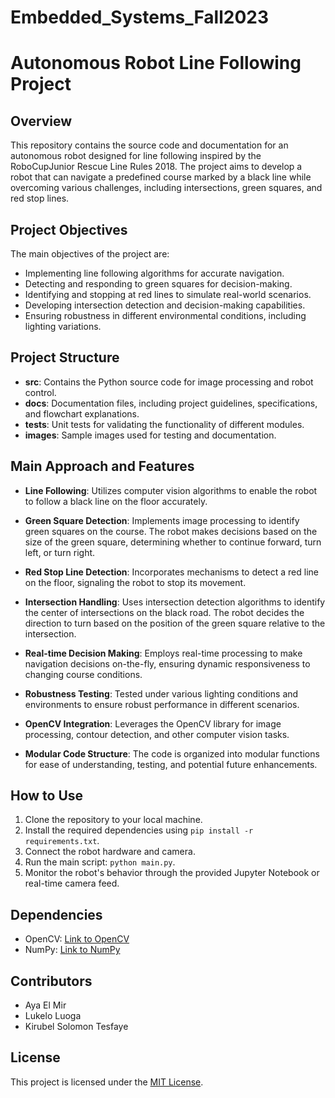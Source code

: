 # Embedded_Systems_Fall2023
# Autonomous Robot Line Following Project

## Overview
This repository contains the source code and documentation for an autonomous robot designed for line following inspired by the RoboCupJunior Rescue Line Rules 2018. The project aims to develop a robot that can navigate a predefined course marked by a black line while overcoming various challenges, including intersections, green squares, and red stop lines.

## Project Objectives
The main objectives of the project are:
- Implementing line following algorithms for accurate navigation.
- Detecting and responding to green squares for decision-making.
- Identifying and stopping at red lines to simulate real-world scenarios.
- Developing intersection detection and decision-making capabilities.
- Ensuring robustness in different environmental conditions, including lighting variations.

## Project Structure
- **src**: Contains the Python source code for image processing and robot control.
- **docs**: Documentation files, including project guidelines, specifications, and flowchart explanations.
- **tests**: Unit tests for validating the functionality of different modules.
- **images**: Sample images used for testing and documentation.


## Main Approach and Features

- **Line Following**: Utilizes computer vision algorithms to enable the robot to follow a black line on the floor accurately.

- **Green Square Detection**: Implements image processing to identify green squares on the course. The robot makes decisions based on the size of the green square, determining whether to continue forward, turn left, or turn right.

- **Red Stop Line Detection**: Incorporates mechanisms to detect a red line on the floor, signaling the robot to stop its movement.

- **Intersection Handling**: Uses intersection detection algorithms to identify the center of intersections on the black road. The robot decides the direction to turn based on the position of the green square relative to the intersection.

- **Real-time Decision Making**: Employs real-time processing to make navigation decisions on-the-fly, ensuring dynamic responsiveness to changing course conditions.

- **Robustness Testing**: Tested under various lighting conditions and environments to ensure robust performance in different scenarios.

- **OpenCV Integration**: Leverages the OpenCV library for image processing, contour detection, and other computer vision tasks.

- **Modular Code Structure**: The code is organized into modular functions for ease of understanding, testing, and potential future enhancements.


## How to Use
1. Clone the repository to your local machine.
2. Install the required dependencies using `pip install -r requirements.txt`.
3. Connect the robot hardware and camera.
4. Run the main script: `python main.py`.
5. Monitor the robot's behavior through the provided Jupyter Notebook or real-time camera feed.

## Dependencies
- OpenCV: [Link to OpenCV](https://opencv.org/)
- NumPy: [Link to NumPy](https://numpy.org/)

## Contributors
- Aya El Mir
- Lukelo Luoga
- Kirubel Solomon Tesfaye

## License
This project is licensed under the [MIT License](LICENSE).
